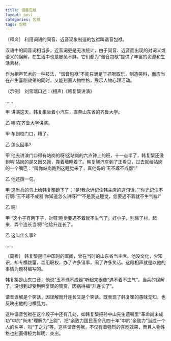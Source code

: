 ```yaml
---
title: 谐音包袱
layout: post
categories: 包袱
tags: 包袱
---
```


〔释义〕 利用词语的同音、近音现象制造的包袱叫谐音包袱。

汉语中的同音词相当多，近音词更是无法统计，由于同音、近音而出现的对词义或语义的误解，在生活中也是屡见不鲜。它们都为“谐音包袱”提供了丰富的资源和生活素材。

作为相声艺术的一种技法，“谐音包袱”不能只满足于抓哏取乐，制造笑料，而应当在产生喜剧效果的同时，又能刻画人物性格，展示人物心理活动。

〔示例〕 刘宝瑞口述：(相声)《韩复榘讲演》

……

甲 讲演这天，韩复集坐着小汽车，直奔山东省的齐鲁大学。

乙 噢!在齐鲁大学讲演。

甲 车到校门口，糟了。

乙 怎么回事?

甲 他去讲演门口得有站岗的呀!这站岗的六点钟上的班，十一点半了，韩复榘还没到呐!站岗的是又困又饿，靠着墙睡着了。韩复榘汽车到了正看见，过去就给站岗的一个嘴巴：“叫你站岗跑到这睡觉来了，真他妈的‘玉不琢不成器’!”

乙 他还撰一句。

甲 这当兵的马上给韩复榘跪下了：“是!我永远记住韩主席的这句话。”“你光记住不行啊!‘玉不琢不成器’你知道怎么讲呀?”“不是我这睡觉，您要遇不着就不生气嘛!”

乙 啊!

甲 “这小子有两下子，对呀!睡觉要遇不着就不生气了。好小子，别屈了材，起来，弄个连长当呗!”他给升连长了。

乙 这叫什么事?

……

〔简析〕 韩复榘是旧中国时的军阀，曾在当时的山东省当主席。他没文化，少知识，却专横跋扈，滥用职权，办了许多错事，闹了许多笑话。这段相声就是以他的事情为题材编写的。

韩复榘是山东口音，他说“玉不琢不成器”听起来很像“遇不着不生气”。当兵的误解了，没想到却受到韩复榘的赞赏，因祸得福“升连长了”。

谐音误解是个笑话，因误解而升连长又是个笑话。既表现了韩复榘的愚昧无知，也反映出他的刁横乱为。

这种谐音包袱在这个段子中还有几处，如韩复榘把孙中山先生遗嘱里“革命尚未成功”中的“尚未”理解为“上尉”，把“余致力国民革命凡四十年”中的“余致力”当成一个人的名字，叫“于之力”等。这些谐音包袱，不仅有着强烈的喜剧效果，而且人物性格也刻画得极为鲜明、突出。 